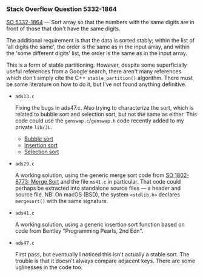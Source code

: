 ### Stack Overflow Question 5332-1864

[SO 5332-1864](https://stackoverflow.com/q/53321864) &mdash;
Sort array so that the numbers with the same digits are in front of
those that don't have the same digits.

The additional requirement is that the data is sorted stably; within the
list of 'all digits the same', the order is the same as in the input
array, and within the 'some different digits' list, the order is the
same as in the input array.

This is a form of stable partitioning.  However, despite some
superficially useful references from a Google search, there aren't many
references which don't simply cite the C++ `stable_partition()`
algorithm.  There must be some literature on how to do it, but I've not
found anything definitive.

* `ads13.c`

  Fixing the bugs in ads47.c.  Also trying to characterize the sort, which
  is related to bubble sort and selection sort, but not the same as either.
  This code could use the `genswap.c`/`genswap.h` code recently added to my
  private `lib/JL`.

  * [Bubble sort](https://en.wikipedia.org/wiki/Bubble_sort)
  * [Insertion sort](https://en.wikipedia.org/wiki/Insertion_sort)
  * [Selection sort](https://en.wikipedia.org/wiki/Selection_sort)

* `ads29.c`

  A working solution, using the generic merge sort code from [SO
  1802-8773: Merge Sort](https://github.com/jleffler/soq/tree/master/src/so-1882-8773)
  and the file `ms41.c` in particular.  That code could perhaps be
  extracted into standalone source files — a header and source file.
  NB: On macOS (BSD), the system `<stdlib.h>` declares `mergesort()`
  with the same signature.

* `ads41.c`

  A working solution, using a generic insertion sort function based on
  code from Bentley "Programming Pearls, 2nd Edn".

* `ads47.c`

  First pass, but eventually I noticed this isn't actually a stable
  sort.  The trouble is that it doesn't always compare adjacent keys.
  There are some uglinesses in the code too.
